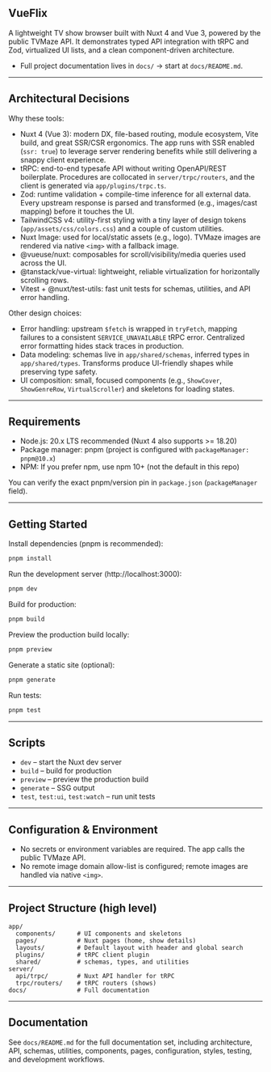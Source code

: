 ## VueFlix

A lightweight TV show browser built with Nuxt 4 and Vue 3, powered by the public TVMaze API. It demonstrates typed API integration with tRPC and Zod, virtualized UI lists, and a clean component-driven architecture.

- Full project documentation lives in `docs/` → start at `docs/README.md`.

---

## Architectural Decisions

Why these tools:

- Nuxt 4 (Vue 3): modern DX, file-based routing, module ecosystem, Vite build, and great SSR/CSR ergonomics. The app runs with SSR enabled (`ssr: true`) to leverage server rendering benefits while still delivering a snappy client experience.
- tRPC: end-to-end typesafe API without writing OpenAPI/REST boilerplate. Procedures are collocated in `server/trpc/routers`, and the client is generated via `app/plugins/trpc.ts`.
- Zod: runtime validation + compile-time inference for all external data. Every upstream response is parsed and transformed (e.g., images/cast mapping) before it touches the UI.
- TailwindCSS v4: utility-first styling with a tiny layer of design tokens (`app/assets/css/colors.css`) and a couple of custom utilities.
- Nuxt Image: used for local/static assets (e.g., logo). TVMaze images are rendered via native `<img>` with a fallback image.
- @vueuse/nuxt: composables for scroll/visibility/media queries used across the UI.
- @tanstack/vue-virtual: lightweight, reliable virtualization for horizontally scrolling rows.
- Vitest + @nuxt/test-utils: fast unit tests for schemas, utilities, and API error handling.

Other design choices:

- Error handling: upstream `$fetch` is wrapped in `tryFetch`, mapping failures to a consistent `SERVICE_UNAVAILABLE` tRPC error. Centralized error formatting hides stack traces in production.
- Data modeling: schemas live in `app/shared/schemas`, inferred types in `app/shared/types`. Transforms produce UI-friendly shapes while preserving type safety.
- UI composition: small, focused components (e.g., `ShowCover`, `ShowGenreRow`, `VirtualScroller`) and skeletons for loading states.

---

## Requirements

- Node.js: 20.x LTS recommended (Nuxt 4 also supports >= 18.20)
- Package manager: pnpm (project is configured with `packageManager: pnpm@10.x`)
- NPM: If you prefer npm, use npm 10+ (not the default in this repo)

You can verify the exact pnpm/version pin in `package.json` (`packageManager` field).

---

## Getting Started

Install dependencies (pnpm is recommended):

```bash
pnpm install
```

Run the development server (http://localhost:3000):

```bash
pnpm dev
```

Build for production:

```bash
pnpm build
```

Preview the production build locally:

```bash
pnpm preview
```

Generate a static site (optional):

```bash
pnpm generate
```

Run tests:

```bash
pnpm test
```

---

## Scripts

- `dev` – start the Nuxt dev server
- `build` – build for production
- `preview` – preview the production build
- `generate` – SSG output
- `test`, `test:ui`, `test:watch` – run unit tests

---

## Configuration & Environment

- No secrets or environment variables are required. The app calls the public TVMaze API.
- No remote image domain allow-list is configured; remote images are handled via native `<img>`.

---

## Project Structure (high level)

```
app/
  components/      # UI components and skeletons
  pages/           # Nuxt pages (home, show details)
  layouts/         # Default layout with header and global search
  plugins/         # tRPC client plugin
  shared/          # schemas, types, and utilities
server/
  api/trpc/        # Nuxt API handler for tRPC
  trpc/routers/    # tRPC routers (shows)
docs/              # Full documentation
```

---

## Documentation

See `docs/README.md` for the full documentation set, including architecture, API, schemas, utilities, components, pages, configuration, styles, testing, and development workflows.
